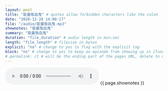 ```yaml
---
layout: post
title: "能量吸血鬼" # quotes allow forbidden characters like the colon
date: "2020-12-28 14:00:17"
file: "/audio/能量吸血鬼.mp3"
shownotes: "能量吸血鬼"
summary: "能量吸血鬼"
duration: "file_duration" # audio length in min:sec
length: "file_length" # filesize in bytes
explicit: "no" # change to yes to flag with the explicit tag
block: "no" # change to yes to keep an episode from showing up in iTunes
# permalink: /1 # will be the ending part of the pages URL, delete to default to the title
---
```


<audio controls>
<source src="{{site.url}}{{site.baseurl}}{{ page.file }}" type="audio/x-mp3">
Your browser does not support the audio element.
</audio>
{{ page.shownotes }}
